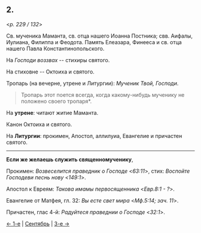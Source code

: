 
## 2.

<*p. 229 / 132*>

Св. мученика Маманта, св. отца нашего Иоанна Постника; свв. Аифалы, Иулиана, Филиппа и Феодота. 
Память Елеазара, Финееса и св. отца нашего Павла Константинопольского.

На *Господи воззвах* -- стихиры святого. 

На стиховне -- Октоиха и святого. 

Тропарь (на вечерне, утрене и Литургии): *Мученик Твой, Господи*. 

> Тропарь этот поется всегда, когда какому-нибудь мученику не положено своего тропаря*.

На **утрене**: читают житие Маманта. 

Канон Октоиха и святого. 

На **Литургии**: прокимен, Апостол, аллилуиа, Евангелие и причастен святого. 

---

**Если же желаешь служить священномученику**, 

Прокимен: *Возвеселится праведник о Господе* <*63:11*>, стих: *Воспойте Господеви песнь нову* <*149:1*>. 

Апостол к Евреям: *Такова имамы первосященника* <*Евр.8:1 - ?*>. 

Евангелие от Матфея, гл. 32: *Вы есте свет мира* <*Мф.5:14; зач. 11*>. 

Причастен, глас 4-й: *Радуйтеся праведнии о Господе* <*32:1*>.

[← 1-е](09_01_GMT.ru.md) | [Сентябрь](README.md#2-й) | [3-е →](09_03_GMT.ru.md)
